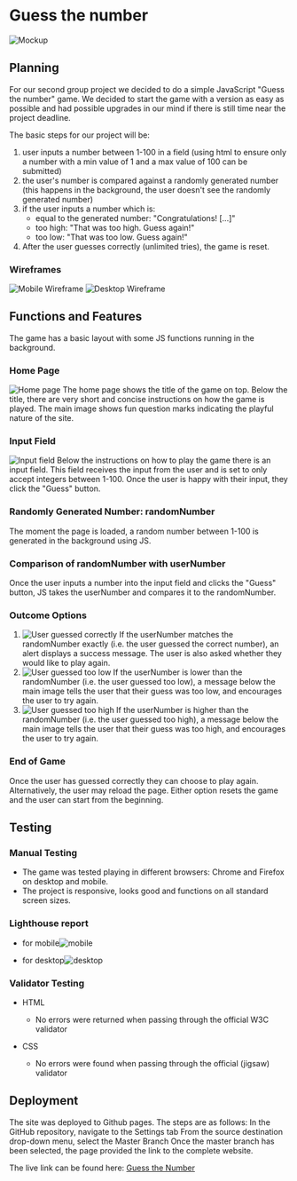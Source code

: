 # **Guess the number**

![Mockup](docs/screenshots/mockup.png)

## **Planning**
For our second group project we decided to do a simple JavaScript "Guess the number" game.
We decided to start the game with a version as easy as possible and had possible upgrades in our mind if there is still time near the project deadline.

The basic steps for our project will be:

1. user inputs a number between 1-100 in a field (using html to ensure only a number with a min value of 1 and a max value of 100 can be submitted)
2. the user's number is compared against a randomly generated number (this happens in the background, the user doesn't see the randomly generated number)
3. if the user inputs a number which is:
    - equal to the generated number: "Congratulations! [...]"
    - too high: "That was too high. Guess again!"
    - too low: "That was too low. Guess again!"
4. After the user guesses correctly (unlimited tries), the game is reset.

### **Wireframes**

![Mobile Wireframe](docs/screenshots/wireframe_mobile.png)
![Desktop Wireframe](docs/screenshots/wireframe_desktop.png)

## **Functions and Features**
The game has a basic layout with some JS functions running in the background.

### **Home Page**
![Home page](docs/screenshots/homepage.png)
The home page shows the title of the game on top.
Below the title, there are very short and concise instructions on how the game is played.
The main image shows fun question marks indicating the playful nature of the site.

### **Input Field**
![Input field](docs/screenshots/input-field.png)
Below the instructions on how to play the game there is an input field. This field receives the input from the user and is set to only accept integers between 1-100. Once the user is happy with their input, they click the "Guess" button.

### **Randomly Generated Number: randomNumber**
The moment the page is loaded, a random number between 1-100 is generated in the background using JS.

### **Comparison of randomNumber with userNumber**
Once the user inputs a number into the input field and clicks the "Guess" button, JS takes the userNumber and compares it to the randomNumber.

### **Outcome Options**
1. ![User guessed correctly](docs/screenshots/congratulations.png)
    If the userNumber matches the randomNumber exactly (i.e. the user guessed the correct number), an alert displays a success message. The user is also asked whether they would like to play again.
2. ![User guessed too low](docs/screenshots/too-low.png)
    If the userNumber is lower than the randomNumber (i.e. the user guessed too low), a message below the main image tells the user that their guess was too low, and encourages the user to try again.
3. ![User guessed too high](docs/screenshots/too-high.png)
    If the userNumber is higher than the randomNumber (i.e. the user guessed too high), a message below the main image tells the user that their guess was too high, and encourages the user to try again.

### **End of Game**
Once the user has guessed correctly they can choose to play again. Alternatively, the user may reload the page.
Either option resets the game and the user can start from the beginning.

## **Testing**

### Manual Testing 
* The game was tested playing in different browsers: Chrome and Firefox on desktop and mobile.
* The project is responsive, looks good and functions on all standard screen sizes.

### Lighthouse report

* for mobile![mobile](docs/screenshots/mobile.lighthouse.png)

* for desktop![desktop](docs/screenshots/desk.lighthouse.png)

### Validator Testing
* HTML 
  * No errors were returned when passing through the official W3C validator

* CSS
  * No errors were found when passing through the official (jigsaw) validator

## Deployment
The site was deployed to Github pages. The steps are as follows:
In the GitHub repository, navigate to the Settings tab
From the source destination drop-down menu, select the Master Branch
Once the master branch has been selected, the page provided the link to the complete website.

The live link can be found here: [Guess the Number](https://mariahochstoeger.github.io/GroupProject2/)


